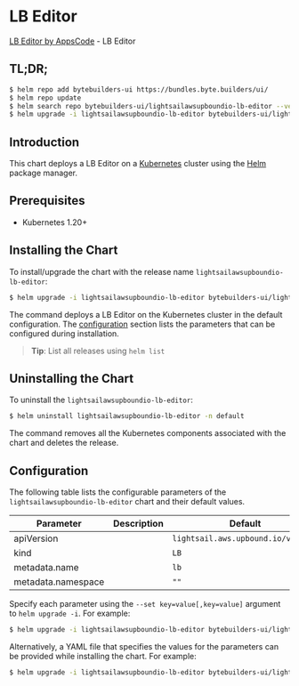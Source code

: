 # LB Editor

[LB Editor by AppsCode](https://byte.builders) - LB Editor

## TL;DR;

```bash
$ helm repo add bytebuilders-ui https://bundles.byte.builders/ui/
$ helm repo update
$ helm search repo bytebuilders-ui/lightsailawsupboundio-lb-editor --version=v0.4.18
$ helm upgrade -i lightsailawsupboundio-lb-editor bytebuilders-ui/lightsailawsupboundio-lb-editor -n default --create-namespace --version=v0.4.18
```

## Introduction

This chart deploys a LB Editor on a [Kubernetes](http://kubernetes.io) cluster using the [Helm](https://helm.sh) package manager.

## Prerequisites

- Kubernetes 1.20+

## Installing the Chart

To install/upgrade the chart with the release name `lightsailawsupboundio-lb-editor`:

```bash
$ helm upgrade -i lightsailawsupboundio-lb-editor bytebuilders-ui/lightsailawsupboundio-lb-editor -n default --create-namespace --version=v0.4.18
```

The command deploys a LB Editor on the Kubernetes cluster in the default configuration. The [configuration](#configuration) section lists the parameters that can be configured during installation.

> **Tip**: List all releases using `helm list`

## Uninstalling the Chart

To uninstall the `lightsailawsupboundio-lb-editor`:

```bash
$ helm uninstall lightsailawsupboundio-lb-editor -n default
```

The command removes all the Kubernetes components associated with the chart and deletes the release.

## Configuration

The following table lists the configurable parameters of the `lightsailawsupboundio-lb-editor` chart and their default values.

|     Parameter      | Description |                    Default                    |
|--------------------|-------------|-----------------------------------------------|
| apiVersion         |             | <code>lightsail.aws.upbound.io/v1beta1</code> |
| kind               |             | <code>LB</code>                               |
| metadata.name      |             | <code>lb</code>                               |
| metadata.namespace |             | <code>""</code>                               |


Specify each parameter using the `--set key=value[,key=value]` argument to `helm upgrade -i`. For example:

```bash
$ helm upgrade -i lightsailawsupboundio-lb-editor bytebuilders-ui/lightsailawsupboundio-lb-editor -n default --create-namespace --version=v0.4.18 --set apiVersion=lightsail.aws.upbound.io/v1beta1
```

Alternatively, a YAML file that specifies the values for the parameters can be provided while
installing the chart. For example:

```bash
$ helm upgrade -i lightsailawsupboundio-lb-editor bytebuilders-ui/lightsailawsupboundio-lb-editor -n default --create-namespace --version=v0.4.18 --values values.yaml
```
